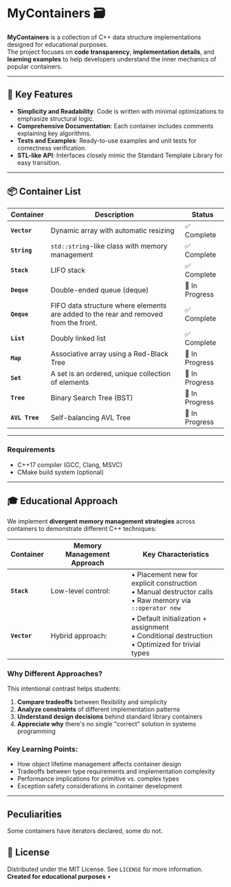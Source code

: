 # MyContainers 🗃️

**MyContainers** is a collection of C++ data structure implementations designed for educational purposes.  
The project focuses on **code transparency**, **implementation details**, and **learning examples** to help developers understand the inner mechanics of popular containers.

---

## 🌟 Key Features

- **Simplicity and Readability**: Code is written with minimal optimizations to emphasize structural logic.
- **Comprehensive Documentation**: Each container includes comments explaining key algorithms.
- **Tests and Examples**: Ready-to-use examples and unit tests for correctness verification.
- **STL-like API**: Interfaces closely mimic the Standard Template Library for easy transition.

---

## 📦 Container List

| Container                | Description                                          | Status        |
|--------------------------|-----------------------------------------------------|---------------|
| **`Vector`**             | Dynamic array with automatic resizing               | ✅ Complete  |
| **`String`**             | `std::string`-like class with memory management     | ✅ Complete   |
| **`Stack`**              | LIFO stack                                          | ✅ Complete  |
| **`Deque`**              | Double-ended queue (deque)                          | 🚧 In Progress |
| **`Qeque`**              | FIFO data structure where elements are added to the rear and removed from the front. | ✅ Complete |
| **`List`**               | Doubly linked list                                   | ✅ Complete   |
| **`Map`**                | Associative array using a Red-Black Tree            | 🚧 In Progress   |
| **`Set`**                |A set is an ordered, unique collection of elements   | 🚧 In Progress   |
| **`Tree`**               | Binary Search Tree (BST)                            | 🚧 In Progress   |
| **`AVL Tree`**           | Self-balancing AVL Tree                             | 🚧 In Progress |

---

### Requirements
- C++17 compiler (GCC, Clang, MSVC)
- CMake build system (optional)

---

## 🎓 Educational Approach

We implement **divergent memory management strategies** across containers to demonstrate different C++ techniques:

| Container | Memory Management Approach                          | Key Characteristics                             |
|-----------|----------------------------------------------------|------------------------------------------------|
| **`Stack`** | Low-level control:                                  | • Placement new for explicit construction<br>• Manual destructor calls<br>• Raw memory via `::operator new` |
| **`Vector`**  | Hybrid approach:                                    | • Default initialization + assignment<br>• Conditional destruction<br>• Optimized for trivial types |

### Why Different Approaches?
This intentional contrast helps students:
1. **Compare tradeoffs** between flexibility and simplicity
2. **Analyze constraints** of different implementation patterns
3. **Understand design decisions** behind standard library containers
4. **Appreciate why** there's no single "correct" solution in systems programming

### Key Learning Points:
- How object lifetime management affects container design
- Tradeoffs between type requirements and implementation complexity
- Performance implications for primitive vs. complex types
- Exception safety considerations in container development

---

## Peculiarities
Some containers have iterators declared, some do not.

## 📜 License
Distributed under the MIT License. See `LICENSE` for more information.  
**Created for educational purposes** •
